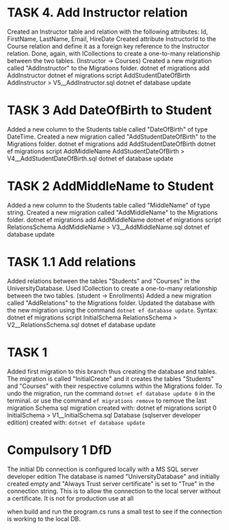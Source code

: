# TASK 4. Add Instructor relation
Created an Instructor table and relation with the following attributes:
Id, FirstName, LastName, Email, HireDate
Created attribute InstructorId to the Course relation and define it as a foreign key 
reference to the Instructor relation. Done, again, with ICollections to create a one-to-many relationship between the two tables. (Instructor -> Courses)
Created a new migration called "AddInstructor" to the Migrations folder.
dotnet ef migrations add AddInstructor
dotnet ef migrations script AddStudentDateOfBirth AddInstructor > V5__AddInstructor.sql
dotnet ef database update

# TASK 3 Add DateOfBirth to Student
Added a new column to the Students table called "DateOfBirth" of type DateTime.
Created a new migration called "AddStudentDateOfBirth" to the Migrations folder.
dotnet ef migrations add AddStudentDateOfBirth
dotnet ef migrations script AddMiddleName AddStudentDateOfBirth > V4__AddStudentDateOfBirth.sql
dotnet ef database update

# TASK 2 AddMiddleName to Student
Added a new column to the Students table called "MiddleName" of type string.
Created a new migration called "AddMiddleName" to the Migrations folder.
dotnet ef migrations add AddMiddleName
dotnet ef migrations script RelationsSchema AddMiddleName > V3__AddMiddleName.sql
dotnet ef database update


# TASK 1.1 Add relations
Added relations between the tables "Students" and "Courses" in the UniversityDatabase. Used ICollection to create a one-to-many relationship between the two tables. (student -> Enrollments)
Added a new migration called "AddRelations" to the Migrations folder.
Updated the database with the new migration using the command `dotnet ef database update`.
Syntax:
dotnet ef migrations script InitialSchema RelationsSchema > V2__RelationsSchema.sql
dotnet ef database update

# TASK 1
Added first migration to this branch thus creating the database and tables.
The migration is called "InitialCreate" and it creates the tables "Students" and "Courses" with their respective columns within the Migrations folder.
To undo the migration, run the command `dotnet ef database update 0` in the terminal.
or use the command `ef migrations remove` to remove the last migration
Schema sql migration created with: dotnet ef migrations script 0 InitialSchema > V1__InitialSchema.sql
Database (sqlserver developer edition) created with: `dotnet ef database update`

# Compulsory 1 DfD
The initial Db connection is configured locally with a MS SQL server developer edition
The database is named "UniversityDatabase" and initially created empty and "Always Trust server certificate" is set to "True" in the connection string. 
This is to allow the connection to the local server without a certificate. 
It is not for production use at all

when build and run the program.cs runs a small test to see if the connection is working to the local DB.
